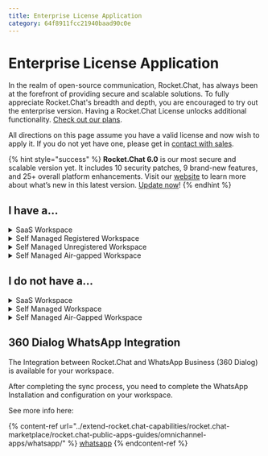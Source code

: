 ```yaml
---
title: Enterprise License Application
category: 64f8911fcc21940baad90c0e
---
```

# Enterprise License Application

&#x20;In the realm of open-source communication, Rocket.Chat, has always been at the forefront of providing secure and scalable solutions. To fully appreciate Rocket.Chat's breadth and depth, you are encouraged to try out the enterprise version. Having a Rocket.Chat License unlocks additional functionality. [Check out our plans](https://www.rocket.chat/pricing). &#x20;

All directions on this page assume you have a valid license and now wish to apply it. If you do not yet have one, please get in [contact with sales](https://www.rocket.chat/sales-contact).

{% hint style="success" %}
**Rocket.Chat 6.0** is our most secure and scalable version yet. It includes 10 security patches, 9 brand-new features, and 25+ overall platform enhancements. Visit our [website](https://www.rocket.chat/six) to learn more about what’s new in this latest version. [Update now](https://docs.rocket.chat/deploy/updating-rocket.chat)!
{% endhint %}

## I have a…

<details>

<summary>SaaS Workspace</summary>

You have a SaaS workspace that you've purchased an additional license for and need to apply it.

You can do this by:

* Log in to your workspace as the Administrator.
* Navigate to **Administration** > **Workspace** > **Registration** > **Manage** for workspaces as from Rocket.Chat `6.0` or  **Administration** > **Connectivity Services** for workspaces below `6.0`.
* Click on **Sync**. This fetches the License for your workspace from Rocket.Chat Cloud.

Your License is now applied to your workspace and it is ready to use. You can confirm this by going to **Administration > Workspace > Info** and checking the License section.

</details>

<details>

<summary>Self Managed Registered Workspace</summary>

You have a Self Managed Workspace that you've already registered and have had a license provisioned and need to apply it.

You can do this by:

* Log in to your workspace as the Administrator.
* Navigate to **Administration** > **Workspace** > **Registration** > **Manage** for workspaces as from Rocket.Chat `6.0` or  **Administration** > **Connectivity Services** for workspaces below `6.0`.
* Click on **Sync.** This fetches fetch the License for your workspace from Rocket.Chat Cloud

Your License is applied to your workspace and is ready to use.  You can confirm this by going to **Administration > Info** and checking the License section

</details>

<details>

<summary>Self Managed  Unregistered Workspace</summary>

You have an existing workspace but have not registered and have been given a registration token to register and apply.

You can do this by:

* Copying the Registration token provided to you.
* For Rocket.Chat `6.0` or newer
  * Navigate to **Administration** > **Workspace** > **Registration**
  * Click **Register** and then click **Use Token**&#x20;
  * Paste the token provided
* For Rocket.Chat below `6.0`&#x20;
  * Navigate to **Administration** > **Connectivity Services**
  * In the Token field provided paste the token
  * Click **Register**
* Click on **Sync** to sync the workspace to Rocket.Chat cloud.

Your workspace is now Registered and your License applied to your workspace.  You can confirm this by going to **Administration > Info** and checking the License section

</details>

<details>

<summary>Self Managed Air-gapped Workspace</summary>

You have an existing workspace that is air-gapped and has been given a license token to apply.

You can do this by:

* Navigate to **Administration** > **Workspace** > **Info** > **Apply Offline License**
* Paste the License token you were provided
* Click **Apply License**

Your License should now be applied. You can confirm this by going to **Administration > Info** and checking the License section.

If your workspace will need to send push notifications you will need to allow access to:

* cloud.rocket.chat
* pushgateway.rocket.chat

Then take the Registration token provided:

* Navigate to **Administration** > **Workspace** > **Registration.**
* Click **Register** and then click **Use Token.**
* Paste the token provided.

Your workspace should now be Registered and your License should now be applied to your workspace and be ready to use.  You can confirm this by going to **Administration > Info** and checking the License section

</details>

## I do not have a…

<details>

<summary>SaaS Workspace</summary>

If you purchased a license for a SaaS Workspace you will have a workspace provisioned for you. &#x20;

To start using it:

* Visit the workspace URL and set it up following the [setup-wizard.md](../use-rocket.chat/workspace-administration/settings/setup-wizard.md "mention")

Your workspace should now be ready to use.

</details>

<details>

<summary>Self Managed Workspace</summary>

If you purchased a license for Self Managed but do not yet have a workspace.

* [Deploy a new workspace](../deploy/deploy-rocket.chat/)
* Visit your workspace URL and complete the [setup](../use-rocket.chat/workspace-administration/settings/setup-wizard.md).
* Copying the Registration token provided to you.
* For Rocket.Chat `6.0` or newer
  * Navigate to **Administration** > **Workspace** > **Registration**
  * Click **Register** and then click **Use Token**&#x20;
  * Paste the token provided
* For Rocket.Chat below `6.0`&#x20;
  * Navigate to **Administration** > **Connectivity Services**
  * In the Token Field Provided paste the token
  * Click Register
* Click on **Sync** to sync the workspace to Rocket.Chat cloud.

Your workspace is now registered and your License applied to it. You can confirm this by going to **Administration > Info** and checking the License section

</details>

<details>

<summary>Self Managed Air-Gapped Workspace</summary>

You have an existing workspace but it is air-gapped and you have been given a license token to apply.

You can do this by:

* [Deploy a new air-gapped workspace](rocket.chat-air-gapped-deployment/)&#x20;
* Navigate to **Administration** > **Workspace** > **Info** > **Apply Offline License**
* Paste the License token you were provided.
* Click **Apply License.**

Your Lice is applied. You can confirm this by going to **Administration > Info** and checking the License section.

If your workspace needs to send push notifications you will need to allow access to:

* cloud.rocket.chat
* pushgateway.rocket.chat

Then take the Registration token provided:

* Navigate to **Administration** > **Workspace** > **Registration**
* Click **Register** and then click **Use Token**&#x20;
* Paste the token provided

Your workspace gets registered and your License is applied to it.  You can confirm this by going to **Administration > Info** and checking the License section

</details>

## 360 Dialog WhatsApp Integration

The Integration between Rocket.Chat and WhatsApp Business (360 Dialog) is available for your workspace.

After completing the sync process, you need to complete the WhatsApp Installation and configuration on your workspace.

See more info here:

{% content-ref url="../extend-rocket.chat-capabilities/rocket.chat-marketplace/rocket.chat-public-apps-guides/omnichannel-apps/whatsapp/" %}
[whatsapp](../extend-rocket.chat-capabilities/rocket.chat-marketplace/rocket.chat-public-apps-guides/omnichannel-apps/whatsapp/)
{% endcontent-ref %}

